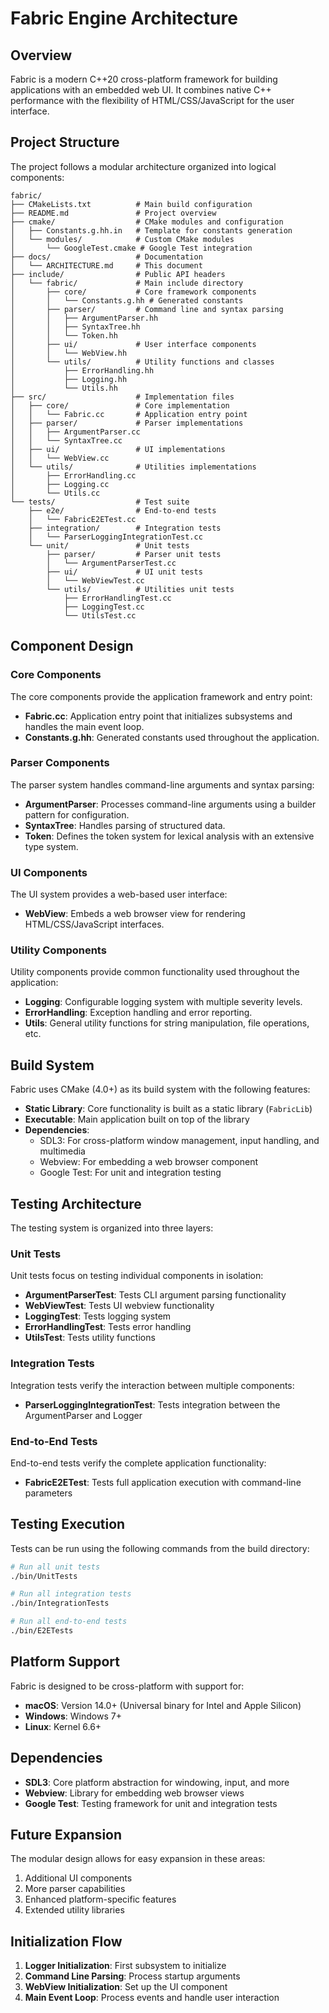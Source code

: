 # Fabric Engine Architecture

## Overview

Fabric is a modern C++20 cross-platform framework for building applications with an embedded web UI. It combines native C++ performance with the flexibility of HTML/CSS/JavaScript for the user interface.

## Project Structure

The project follows a modular architecture organized into logical components:

```
fabric/
├── CMakeLists.txt          # Main build configuration
├── README.md               # Project overview
├── cmake/                  # CMake modules and configuration
│   ├── Constants.g.hh.in   # Template for constants generation
│   └── modules/            # Custom CMake modules
│       └── GoogleTest.cmake # Google Test integration
├── docs/                   # Documentation
│   └── ARCHITECTURE.md     # This document
├── include/                # Public API headers
│   └── fabric/             # Main include directory
│       ├── core/           # Core framework components
│       │   └── Constants.g.hh # Generated constants
│       ├── parser/         # Command line and syntax parsing
│       │   ├── ArgumentParser.hh
│       │   ├── SyntaxTree.hh
│       │   └── Token.hh
│       ├── ui/             # User interface components
│       │   └── WebView.hh
│       └── utils/          # Utility functions and classes
│           ├── ErrorHandling.hh
│           ├── Logging.hh
│           └── Utils.hh
├── src/                    # Implementation files
│   ├── core/               # Core implementation
│   │   └── Fabric.cc       # Application entry point
│   ├── parser/             # Parser implementations
│   │   ├── ArgumentParser.cc
│   │   └── SyntaxTree.cc
│   ├── ui/                 # UI implementations
│   │   └── WebView.cc
│   └── utils/              # Utilities implementations
│       ├── ErrorHandling.cc
│       ├── Logging.cc
│       └── Utils.cc
└── tests/                  # Test suite
    ├── e2e/                # End-to-end tests
    │   └── FabricE2ETest.cc
    ├── integration/        # Integration tests
    │   └── ParserLoggingIntegrationTest.cc
    └── unit/               # Unit tests
        ├── parser/         # Parser unit tests
        │   └── ArgumentParserTest.cc
        ├── ui/             # UI unit tests
        │   └── WebViewTest.cc
        └── utils/          # Utilities unit tests
            ├── ErrorHandlingTest.cc
            ├── LoggingTest.cc
            └── UtilsTest.cc
```

## Component Design

### Core Components

The core components provide the application framework and entry point:

- **Fabric.cc**: Application entry point that initializes subsystems and handles the main event loop.
- **Constants.g.hh**: Generated constants used throughout the application.

### Parser Components

The parser system handles command-line arguments and syntax parsing:

- **ArgumentParser**: Processes command-line arguments using a builder pattern for configuration.
- **SyntaxTree**: Handles parsing of structured data.
- **Token**: Defines the token system for lexical analysis with an extensive type system.

### UI Components

The UI system provides a web-based user interface:

- **WebView**: Embeds a web browser view for rendering HTML/CSS/JavaScript interfaces.

### Utility Components

Utility components provide common functionality used throughout the application:

- **Logging**: Configurable logging system with multiple severity levels.
- **ErrorHandling**: Exception handling and error reporting.
- **Utils**: General utility functions for string manipulation, file operations, etc.

## Build System

Fabric uses CMake (4.0+) as its build system with the following features:

- **Static Library**: Core functionality is built as a static library (`FabricLib`)
- **Executable**: Main application built on top of the library
- **Dependencies**:
  - SDL3: For cross-platform window management, input handling, and multimedia
  - Webview: For embedding a web browser component
  - Google Test: For unit and integration testing

## Testing Architecture

The testing system is organized into three layers:

### Unit Tests

Unit tests focus on testing individual components in isolation:

- **ArgumentParserTest**: Tests CLI argument parsing functionality
- **WebViewTest**: Tests UI webview functionality
- **LoggingTest**: Tests logging system
- **ErrorHandlingTest**: Tests error handling
- **UtilsTest**: Tests utility functions

### Integration Tests

Integration tests verify the interaction between multiple components:

- **ParserLoggingIntegrationTest**: Tests integration between the ArgumentParser and Logger

### End-to-End Tests

End-to-end tests verify the complete application functionality:

- **FabricE2ETest**: Tests full application execution with command-line parameters

## Testing Execution

Tests can be run using the following commands from the build directory:

```bash
# Run all unit tests
./bin/UnitTests

# Run all integration tests
./bin/IntegrationTests

# Run all end-to-end tests
./bin/E2ETests
```

## Platform Support

Fabric is designed to be cross-platform with support for:

- **macOS**: Version 14.0+ (Universal binary for Intel and Apple Silicon)
- **Windows**: Windows 7+
- **Linux**: Kernel 6.6+

## Dependencies

- **SDL3**: Core platform abstraction for windowing, input, and more
- **Webview**: Library for embedding web browser views
- **Google Test**: Testing framework for unit and integration tests

## Future Expansion

The modular design allows for easy expansion in these areas:

1. Additional UI components
2. More parser capabilities
3. Enhanced platform-specific features
4. Extended utility libraries

## Initialization Flow

1. **Logger Initialization**: First subsystem to initialize
2. **Command Line Parsing**: Process startup arguments
3. **WebView Initialization**: Set up the UI component
4. **Main Event Loop**: Process events and handle user interaction
